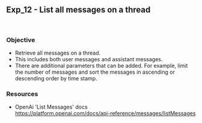 ## Exp_12 - List all messages on a thread
<br>

### Objective
- Retrieve all messages on a thread.
- This includes both user messages and assistant messages.
- There are additional parameters that can be added. For example, limit the number of messages and sort the messages in ascending or descending order by time stamp.
  
### Resources

- OpenAi 'List Messages' docs<br>
https://platform.openai.com/docs/api-reference/messages/listMessages


